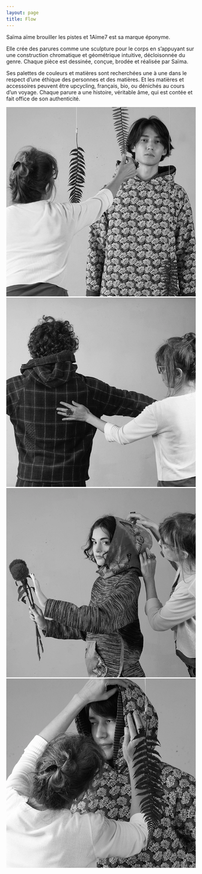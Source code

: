 ```yaml
---
layout: page
title: Flow
---
```


Saïma aïme brouiller les pistes et 1Aïme7 est sa marque éponyme.

Elle crée des parures comme une sculpture pour le corps en s’appuyant sur une construction chromatique et géométrique intuitive, décloisonnée du genre. Chaque pièce est dessinée, conçue, brodée et réalisée par Saïma.

Ses palettes de couleurs et matières sont recherchées une à une dans le respect d’une éthique des personnes et des matières. Et les matières et accessoires peuvent être upcycling, français, bio, ou dénichés au cours d’un voyage. Chaque parure a une histoire, véritable âme, qui est contée et fait office de son authenticité.

<div class="gallery" data-columns="2">
  <img src="/images/flow/backstage-nathan.webp">
  <img src="/images/flow/backstage-stan.webp">
  <img src="/images/flow/backstage-lea.webp">
  <img src="/images/flow/backstage-nathan-1.webp">
</div>
